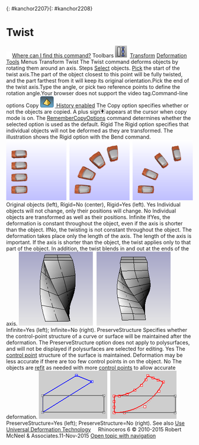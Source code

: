 ---
---

{: #kanchor2207}{: #kanchor2208}
# Twist
 [![images/transparent.gif](images/transparent.gif)Where can I find this command?](javascript:void(0);) Toolbars
![images/twist.png](images/twist.png) [Transform](transform-toolbar.html)  [Deformation Tools](deformation-tools-toolbar.html) 
Menus
Transform
Twist
The Twist command deforms objects by rotating them around an axis.
Steps
 [Select](select-objects.html) objects. [Pick](pick-location.html) the start of the twist axis.The part of the object closest to this point will be fully twisted, and the part farthest from it will keep its original orientation.Pick the end of the twist axis.Type the angle, or pick two reference points to define the rotation angle.Your browser does not support the video tag.Command-line options
Copy
![images/history-tag.png](images/history-tag.png) [&#160;History enabled](historyenabled.html) 
The Copy option specifies whether or not the objects are copied. A plus sign![images/copyplus.png](images/copyplus.png)appears at the cursor when copy mode is on.
The [RememberCopyOptions](remembercopyoptions.html) command determines whether the selected option is used as the default.
Rigid
The Rigid option specifies that individual objects will not be deformed as they are transformed.
The illustration shows the Rigid option with the Bend command.
![images/rigid-bend.png](images/rigid-bend.png)
Original objects (left), Rigid=No (center), Rigid=Yes (left).
Yes
Individual objects will not change, only their positions will change.
No
Individual objects are transformed as well as their positions.
Infinite
IfYes, the deformation is constant throughout the object, even if the axis is shorter than the object.
IfNo, the twisting is not constant throughout the object. The deformation takes place only the length of the axis. The length of the axis is important. If the axis is shorter than the object, the twist applies only to that part of the object. In addition, the twist blends in and out at the ends of the axis.
![images/twist-infinite-no.png](images/twist-infinite-no.png)
Infinite=Yes (left); Infinite=No (right).
PreserveStructure
Specifies whether the control-point structure of a curve or surface will be maintained after the deformation.
The PreserveStructure option does not apply to polysurfaces, and will not be displayed if polysurfaces are selected for editing.
Yes
The [control point](controlpoint.html) structure of the surface is maintained. Deformation may be less accurate if there are too few control points in on the object.
No
The objects are [refit](fitcrv.html) as needed with more [control points](controlpoint.html) to allow accurate deformation.
![images/bend-preservestructureno.png](images/bend-preservestructureno.png)PreserveStructure=Yes (left); PreserveStructure=No (right).
See also
 [Use Universal Deformation Technology](sak-udt.html) 
&#160;
&#160;
Rhinoceros 6 © 2010-2015 Robert McNeel &amp; Associates.11-Nov-2015
 [Open topic with navigation](twist.html) 

